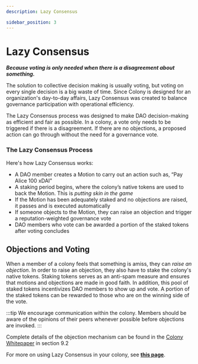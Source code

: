 ```yaml
---
description: Lazy Consensus

sidebar_position: 3
---
```


# Lazy Consensus

***Because voting is only needed when there is a disagreement about something.***

The solution to collective decision making is usually voting, but voting on every single decision is a big waste of time. Since Colony is designed for an organization's day-to-day affairs, Lazy Consensus was created to balance governance participation with operational efficiency.

The Lazy Consensus process was designed to make DAO decision-making as efficient and fair as possible. In a colony, a vote only needs to be triggered if there is a disagreement. If there are no objections, a proposed action can go through without the need for a governance vote. 

### The Lazy Consensus Process

Here's how Lazy Consensus works:

* A DAO member creates a Motion to carry out an action such as, “Pay Alice 100 xDAI”
* A staking period begins, where the colony’s native tokens are used to back the Motion. This is *putting skin in the game*
* If the Motion has been adequately staked and no objections are raised, it passes and is executed automatically
* If someone objects to the Motion, they can raise an objection and trigger a reputation-weighted governance vote
* DAO members who vote can be awarded a portion of the staked tokens after voting concludes

## Objections and Voting

When a member of a colony feels that something is amiss, they can _raise an objection_. In order to raise an objection, they also have to stake the colony's native tokens. Staking tokens serves as an anti-spam measure and ensures that motions and objections are made in good faith. In addition, this pool of staked tokens incentivizes DAO members to show up and vote. A portion of the staked tokens can be rewarded to those who are on the winning side of the vote.

:::tip
We encourage communication within the colony. Members should be aware of the opinions of their peers whenever possible before objections are invoked.
:::

Complete details of the objection mechanism can be found in the [Colony Whitepaper](https://colony.io/whitepaper.pdf) in section 9.2

For more on using Lazy Consensus in your colony, see [**this page**](../../use/governance/motions-and-disputes/).